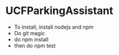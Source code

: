 # UCFParkingAssistant
* To install, install nodejs and npm
* Do git magic
* do npm install
* then do npm test
